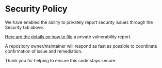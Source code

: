 # Security Policy

We have enabled the ability to privately report security issues through the Security tab above.

[Here are the details on how to file](https://docs.github.com/en/code-security/security-advisories/guidance-on-reporting-and-writing/privately-reporting-a-security-vulnerability#privately-reporting-a-security-vulnerability) a private vulnerability report.

A repository owner/maintainer will respond as fast as possible to coordinate confirmation of issue and remediation.

Thank you for helping to ensure this code stays secure.